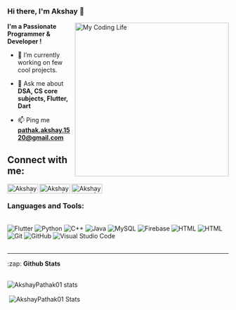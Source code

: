 ### Hi there, I'm Akshay 👋
<img align="right" alt="My Coding Life" src="https://media.giphy.com/media/Ah3zHH7hvsSB2/giphy.gif" width="350" >

<b> I'm a Passionate Programmer & Developer !</b>

- 🔭 I’m currently working on few cool projects.

- 💬 Ask me about **DSA, CS core subjects, Flutter, Dart**

- 📫 Ping me **pathak.akshay.1520@gmail.com**



## Connect with me:

[<img align="left" alt="Akshay Pathak | LinkedIn" width="70px" height="22px" src="https://img.shields.io/badge/-LinkedIN-black?logo=linkedin&logoColor=white&style=plastic" />](https://www.linkedin.com/in/akshay--pathak/) [<img align="left" alt="Akshay Pathak | Instagram" width="70px" height="22px" src="https://img.shields.io/badge/-Instagram-black?logo=instagram&logoColor=white&style=plastic" />](https://www.instagram.com/akshaypathak96K/) [<img align="left" alt="Akshay Pathak | Leetcode" width="70px" height="22px" src="https://img.shields.io/badge/-Leetcode-black?logo=leetcode&logoColor=white&style=plastic" />](https://leetcode.com/AkshayPathak/)
<br>


### Languages and Tools:
</br>

<div class="row" padding = "70";>
<img alt="Flutter" src ="https://img.shields.io/badge/-Flutter-black?logo=flutter&logoColor=white&style=plastic"/>  
<img alt="Python" src="https://img.shields.io/badge/-Python-black?logo=python&logoColor=white&style=plastic"/>  
<img alt="C++" src="https://img.shields.io/badge/-C++-black?logo=c++&logoColor=white&style=plastic"/>  
<img alt="Java" src="https://img.shields.io/badge/-Java-black?logo=java&logoColor=white&style=plastic"/>  
<img alt="MySQL" src="https://img.shields.io/badge/-MySQL-black?logo=mysql&logoColor=white&style=plastic"/>  
<img alt="Firebase" src="https://img.shields.io/badge/-Firebase-black?logo=firebase&logoColor=white&style=plastic"/>  
<img alt="HTML" src="https://img.shields.io/badge/-HTML-black?logo=HTML5&logoColor=white&style=plastic"/>
<img alt="HTML" src="https://img.shields.io/badge/-CSS-black?logo=CSS3&logoColor=white&style=plastic"/>
<img alt="Git" src="https://img.shields.io/badge/-Git-black?logo=git&logoColor=white&style=plastic"/> 
<img alt="GitHub" src="https://img.shields.io/badge/-GitHub-black?logo=github&logoColor=white&style=plastic"/>
<img alt="Visual Studio Code" src="https://img.shields.io/badge/-VisualStudioCode-black?logo=VisualStudioCode&logoColor=white&style=plastic"/>
 
</div>
<br />

---

<summary>:zap: <b>Github Stats</b></summary>
<br>
<p><img align="center" src="https://github-readme-stats.vercel.app/api/top-langs/?username=AkshayPathak01&layout=compact&langs_count=8" alt="AkshayPathak01 stats" /></p>
  
<p>&nbsp;<img align="center" src="https://github-readme-stats.vercel.app/api?username=AkshayPathak01&count_private=true&show_icons=true" alt="AkshayPathak01 Stats" /></p>
